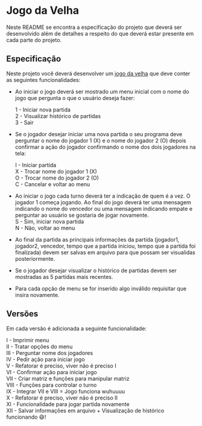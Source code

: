 # Jogo da Velha

Neste README se encontra a especificação do projeto que deverá ser desenvolvido
além de detalhes a respeito do que deverá estar presente em cada parte do
projeto.

## Especificação

Neste projeto você deverá desenvolver um [jogo da velha](https://pt.wikipedia.org/wiki/Jogo_da_velha)
que deve conter as seguintes funcionalidades:

  * Ao iniciar o jogo deverá ser mostrado um menu inicial com o nome do jogo
    que pergunta o que o usuário deseja fazer:

      1 - Iniciar nova partida  
      2 - Visualizar histórico de partidas  
      3 - Sair  

  * Se o jogador desejar iniciar uma nova partida o seu programa deve perguntar
    o nome do jogador 1 (X) e o nome do jogador 2 (O) depois confirmar a ação
    do jogador confirmando o nome dos dois jogadores na tela:

      I - Iniciar partida  
      X - Trocar nome do jogador 1 (X)  
      O - Trocar nome do jogador 2 (O)  
      C - Cancelar e voltar ao menu  

  * Ao iniciar o jogo cada turno deverá ter a indicação de quem é a vez. O
    jogador 1 começa jogando. Ao final do jogo deverá ter uma mensagem indicando
    o nome do vencedor ou uma mensagem indicando empate e perguntar ao usuário
    se gostaria de jogar novamente.  
      S - Sim, iniciar nova partida  
      N - Não, voltar ao menu  

  * Ao final da partida as principais informações da partida
    (jogador1, jogador2, vencedor, tempo que a partida iniciou, tempo que a partida foi finalizada)
    devem ser salvas em arquivo para que possam ser visualidas posteriormente.

  * Se o jogador desejar visualizar o histórico de partidas devem ser mostradas
    as 5 partidas mais recentes.  

  * Para cada opção de menu se for inserido algo inválido requisitar que insira novamente.

## Versões

Em cada versão é adicionada a seguinte funcionalidade:

  I - Imprimir menu  
  II - Tratar opções do menu  
  III - Perguntar nome dos jogadores  
  IV - Pedir ação para iniciar jogo  
  V - Refatorar é preciso, viver não é preciso I  
  VI - Confirmar ação para iniciar jogo  
  VII - Criar matriz e funções para manipular matriz  
  VIII - Funções para controlar o turno  
  IX - Integrar VII e VIII = Jogo funciona wuhuuuu  
  X - Refatorar é preciso, viver não é preciso II  
  XI - Funcionalidade para jogar partida novamente  
  XII - Salvar informações em arquivo + Visualização de histórico funcionando :smile:!  
